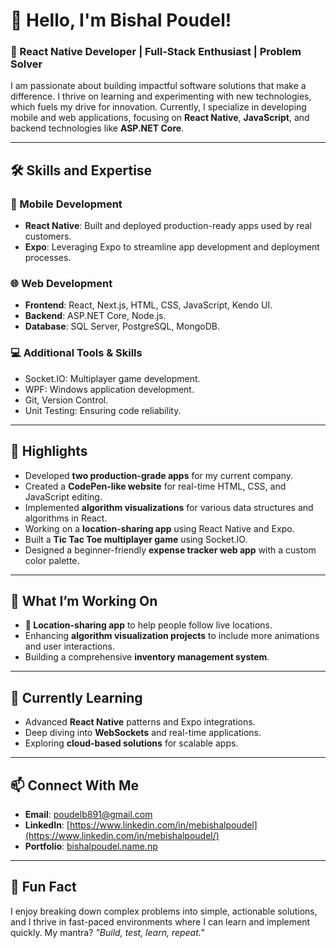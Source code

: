 # 👋 Hello, I'm Bishal Poudel!  
### 🚀 React Native Developer | Full-Stack Enthusiast | Problem Solver  

I am passionate about building impactful software solutions that make a difference. I thrive on learning and experimenting with new technologies, which fuels my drive for innovation. Currently, I specialize in developing mobile and web applications, focusing on **React Native**, **JavaScript**, and backend technologies like **ASP.NET Core**.

---

## 🛠️ Skills and Expertise  

### 📱 Mobile Development  
- **React Native**: Built and deployed production-ready apps used by real customers.  
- **Expo**: Leveraging Expo to streamline app development and deployment processes.

### 🌐 Web Development  
- **Frontend**: React, Next.js, HTML, CSS, JavaScript, Kendo UI.  
- **Backend**: ASP.NET Core, Node.js.  
- **Database**: SQL Server, PostgreSQL, MongoDB.  

### 💻 Additional Tools & Skills  
- Socket.IO: Multiplayer game development.  
- WPF: Windows application development.  
- Git, Version Control.  
- Unit Testing: Ensuring code reliability.  

---

## 🌟 Highlights  

- Developed **two production-grade apps** for my current company.  
- Created a **CodePen-like website** for real-time HTML, CSS, and JavaScript editing.  
- Implemented **algorithm visualizations** for various data structures and algorithms in React.  
- Working on a **location-sharing app** using React Native and Expo.  
- Built a **Tic Tac Toe multiplayer game** using Socket.IO.  
- Designed a beginner-friendly **expense tracker web app** with a custom color palette.  

---

## 🔭 What I’m Working On  
- **📍 Location-sharing app** to help people follow live locations.  
- Enhancing **algorithm visualization projects** to include more animations and user interactions.  
- Building a comprehensive **inventory management system**.  

---

## 🧠 Currently Learning  
- Advanced **React Native** patterns and Expo integrations.  
- Deep diving into **WebSockets** and real-time applications.  
- Exploring **cloud-based solutions** for scalable apps.

---

## 📫 Connect With Me  
- **Email**: [poudelb891@gmail.com](mailto:bishal.poudel@crystalsolution.com.np)  
- **LinkedIn**: [https://www.linkedin.com/in/mebishalpoudel](https://www.linkedin.com/in/mebishalpoudel/)  
- **Portfolio**: [bishalpoudel.name.np](#)  

---

## 🌟 Fun Fact  
I enjoy breaking down complex problems into simple, actionable solutions, and I thrive in fast-paced environments where I can learn and implement quickly. My mantra? _"Build, test, learn, repeat."_  
